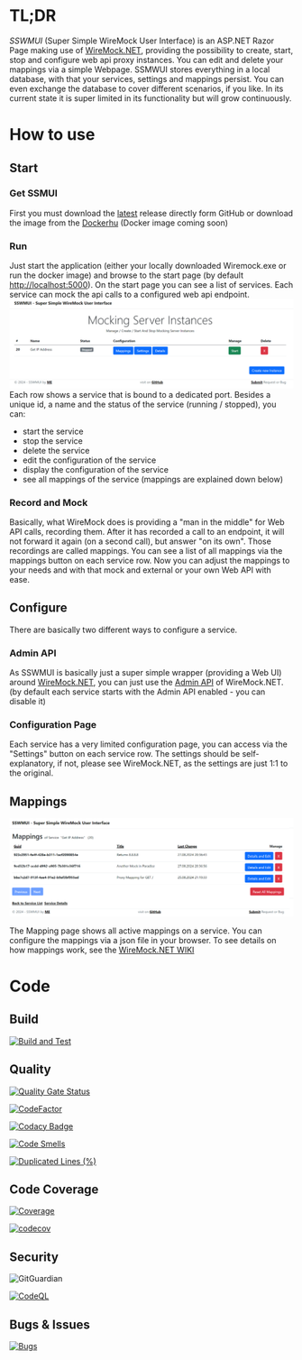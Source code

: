 
# TL;DR

_SSWMUI_ (Super Simple WireMock User Interface) is an ASP.NET Razor Page
making use of [WireMock.NET](https://github.com/WireMock-Net/WireMock.Net),
providing the possibility to create, start,
stop and configure web api proxy instances. You can edit and delete your mappings via a simple Webpage.
SSMWUI stores everything in a local database, with that your services, settings and mappings persist. You can even exchange the database to cover different scenarios, if you like.
In its current state it is super limited in its functionality but will grow continuously.

# How to use

## Start

### Get SSMUI
First you must download the [latest](https://github.com/vanUbor/Wiremock/releases/latest) release 
directly form GitHub or download the image from the [Dockerhu](https://hub.docker.com/) (Docker image coming soon)

### Run

Just start the application (either your locally downloaded Wiremock.exe or run the docker image) 
and browse to the start page (by default <http://localhost:5000>).
On the start page you can see a list of services. Each service can mock the api calls to a configured web api endpoint.
![startPageScreen.png](.assets/startPageScreen.png)
Each row shows a service that is bound to a dedicated port. 
Besides a unique id, a name and the status of the service (running / stopped),
you can:

- start the service 
- stop the service
- delete the service
- edit the configuration of the service
- display the configuration of the service
- see all mappings of the service (mappings are explained down below)

### Record and Mock

Basically, what WireMock does is providing a "man in the middle" for Web API calls, recording them.
After it has recorded a call to an endpoint, it will not forward it again (on a second call), but answer "on its own".
Those recordings are called mappings. You can see a list of all mappings via the mappings button on each service row.
Now you can adjust the mappings to your needs and with that mock and external or your own Web API with ease.

## Configure

There are basically two different ways to configure a service.

### Admin API

As SSWMUI is basically just a super simple wrapper (providing a Web UI) around [WireMock.NET](https://github.com/WireMock-Net/WireMock.Net), 
you can just use the [Admin API](https://github.com/WireMock-Net/WireMock.Net/wiki/Admin-API-Reference) of WireMock.NET.
(by default each service starts with the Admin API enabled - you can disable it)

### Configuration Page

Each service has a very limited configuration page, you can access via the "Settings" button on each service row.
The settings should be self-explanatory, if not, please see WireMock.NET, as the settings are just 1:1 to the original. 

## Mappings

![startPageScreen.png](.assets/mappingsPageScreen.png)

The Mapping page shows all active mappings on a service. You can configure the mappings via a json file in your browser.
To see details on how mappings work, see the [WireMock.NET WIKI](https://github.com/WireMock-Net/WireMock.Net/wiki)

# Code

## Build

[![Build and Test](https://github.com/vanUbor/Wiremock/actions/workflows/Build.yml/badge.svg)](https://github.com/vanUbor/Wiremock/actions/workflows/Build.yml)

## Quality

[![Quality Gate Status](https://sonarcloud.io/api/project_badges/measure?project=vanUbor_Wiremock&metric=alert_status)](https://sonarcloud.io/summary/new_code?id=vanUbor_Wiremock)

[![CodeFactor](https://www.codefactor.io/repository/github/vanubor/wiremock/badge)](https://www.codefactor.io/repository/github/vanubor/wiremock) 

[![Codacy Badge](https://app.codacy.com/project/badge/Grade/05e6f15388244258b9435b6c64f86691)](https://app.codacy.com/gh/vanUbor/Wiremock/dashboard?utm_source=gh&utm_medium=referral&utm_content=&utm_campaign=Badge_grade)

[![Code Smells](https://sonarcloud.io/api/project_badges/measure?project=vanUbor_Wiremock&metric=code_smells)](https://sonarcloud.io/summary/new_code?id=vanUbor_Wiremock)

[![Duplicated Lines (%)](https://sonarcloud.io/api/project_badges/measure?project=vanUbor_Wiremock&metric=duplicated_lines_density)](https://sonarcloud.io/summary/new_code?id=vanUbor_Wiremock)

## Code Coverage

[![Coverage](https://sonarcloud.io/api/project_badges/measure?project=vanUbor_Wiremock&metric=coverage)](https://sonarcloud.io/summary/new_code?id=vanUbor_Wiremock)

[![codecov](https://codecov.io/gh/vanUbor/Wiremock/branch/main/graph/badge.svg?token=ESJLR9JY72)](https://codecov.io/gh/vanUbor/Wiremock)

## Security

![GitGuardian](https://img.shields.io/badge/GitGuardian-passed-brightgreen)

[![CodeQL](https://github.com/vanUbor/Wiremock/actions/workflows/github-code-scanning/codeql/badge.svg)](https://github.com/vanUbor/Wiremock/actions/workflows/github-code-scanning/codeql)

## Bugs & Issues

[![Bugs](https://sonarcloud.io/api/project_badges/measure?project=vanUbor_Wiremock&metric=bugs)](https://sonarcloud.io/summary/new_code?id=vanUbor_Wiremock)
